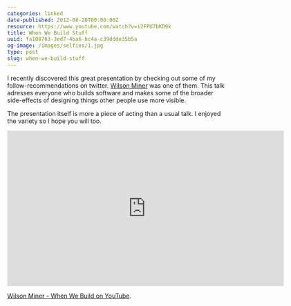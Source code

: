 ```yaml
---
categories: linked
date-published: 2012-08-20T00:00:00Z
resource: https://www.youtube.com/watch?v=i2FPU7bKD9k
title: When We Build Stuff
uuid: fa108763-3ed7-4ba6-bc4a-c39ddde35b5a
og-image: /images/selfies/1.jpg
type: post
slug: when-we-build-stuff
---
```

I recently discovered this great presentation by checking out some of my follow-recommendations on
twitter. [Wilson Miner](https://twitter.com/wilsonminer) was one of them.
This talk adresses everyone who builds software and makes some of the broader side-effects
of designing things other people use more visible.

The presentation itself is more a piece of acting than a usual talk.
I enjoyed the variety so I hope you will too.

<div><iframe width="640" height="360" src="https://www.youtube.com/embed/i2FPU7bKD9k" frameborder="0" allowfullscreen></iframe></div>

<p><a href="https://www.youtube.com/watch?v=i2FPU7bKD9k">Wilson Miner - When We Build on YouTube</a>.</p>
